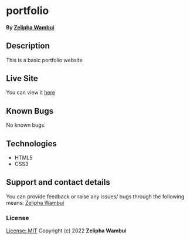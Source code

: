 # portfolio

#### By [Zelipha Wambui](https://github.com/Zelipha)

## Description

This is a basic portfolio website

## Live Site

You can view it [here](here)

## Known Bugs

No known bugs.

## Technologies

- HTML5
- CSS3

## Support and contact details

You can provide feedback or raise any issues/ bugs through the following means:
[Zelipha Wambui](zeliphawambui756@gmail.com)

### License

[License: MIT](https://github.com/Zelipha/portfolio-landing_page/blob/main/LICENSE)
Copyright (c) 2022 **Zelipha Wambui**
